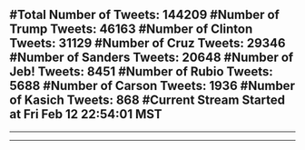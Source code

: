 #Total Number of Tweets: 144209 
#Number of Trump Tweets: 46163
#Number of Clinton Tweets: 31129
#Number of Cruz Tweets: 29346
#Number of Sanders Tweets: 20648
#Number of Jeb! Tweets: 8451
#Number of Rubio Tweets: 5688
#Number of Carson Tweets: 1936
#Number of Kasich Tweets: 868
#Current Stream Started at Fri Feb 12 22:54:01 MST
---
---
---
